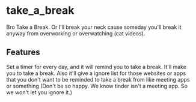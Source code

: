 # take_a_break

Bro Take a Break. Or I'll break your neck cause someday you'll break it anyway from overworking or overwatching (cat videos).


## Features

Set a timer for every day, and it will remind you to take a break. It'll make you to take a break.
Also it'll give a ignore list for those websites or apps that you don't want to be reminded to take a break 
from like meeting apps or something (Don't be so happy. We know tinder isn't a meeting app. So we won't let you ignore it.)